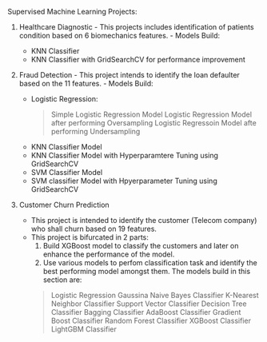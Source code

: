 Supervised Machine Learning Projects:
  1. Healthcare Diagnostic
    - This projects includes identification of patients condition based on 6 biomechanics features.
    - Models Build:
       * KNN Classifier  
       * KNN Classifier with GridSearchCV for performance improvement
    
  2. Fraud Detection
    - This project intends to identify the loan defaulter based on the 11 features.
    - Models Build:
       * Logistic Regression:
         > Simple Logistic Regression Model
         > Logistic Regression Model after performing Oversampling
         > Logistic Regressoin Model afte performing Undersampling
       * KNN Classifier Model
       * KNN Classifier Model with Hyperparamtere Tuning using GridSearchCV
       * SVM Classifier Model
       * SVM classifier Model with Hpyerparameter Tuning using GridSearchCV
    
  3. Customer Churn Prediction
     - This project is intended to identify the customer (Telecom company) who shall churn based on 19 features.
     - This project is bifurcated in 2 parts:
        1. Build XGBoost model to classify the customers and later on enhance the performance of the model.
        2. Use various models to perfom classification task and identify the best performing model amongst them. The models build in this section are:
         > Logistic Regression
         > Gaussina Naive Bayes Classifier
         > K-Nearest Neighbor Classifier
         > Support Vector Classifier
         > Decision Tree Classifier
         > Bagging Classifier
         > AdaBoost Classifier
         > Gradient Boost Classifier
         > Random Forest Classifier
         > XGBoost Classifier
         > LightGBM Classifier

